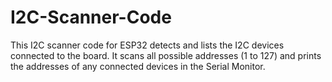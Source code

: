 # I2C-Scanner-Code
 This I2C scanner code for ESP32 detects and lists the I2C devices connected to the board. It scans all possible addresses (1 to 127) and prints the addresses of any connected devices in the Serial Monitor. 
